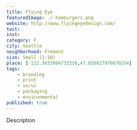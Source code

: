 ```yaml
---
title: Flying Eye
featuredImage: ./-hamburgers.png
website: http://www.flyingeyedesign.com/
twit: 
inst: 
category: F
city: Seattle
neighborhood: Fremont
size: Small (1-10)
place: [-122.3653004733339,47.658027976079254]
tags:
    - branding
    - print
    - ux/ui
    - packaging
    - environmental
published: true
---
```


Description
